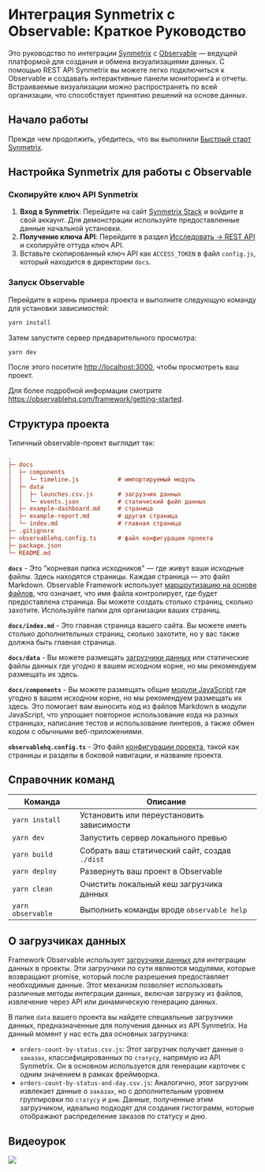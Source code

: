 # Интеграция Synmetrix с Observable: Краткое Руководство

Это руководство по интеграции [Synmetrix](https://synmetrix.org) с [Observable](https://observablehq.com/) — ведущей платформой для создания и обмена визуализациями данных. С помощью REST API Synmetrix вы можете легко подключиться к Observable и создавать интерактивные панели мониторинга и отчеты. Встраиваемые визуализации можно распространять по всей организации, что способствует принятию решений на основе данных.

## Начало работы

Прежде чем продолжить, убедитесь, что вы выполнили [Быстрый старт Synmetrix](https://docs.synmetrix.org/docs/quickstart#prerequisite-software).

## Настройка Synmetrix для работы с Observable

### Скопируйте ключ API Synmetrix

1. **Вход в Synmetrix**: Перейдите на сайт [Synmetrix Stack](https://localhost/) и войдите в свой аккаунт. Для демонстрации используйте предоставленные данные начальной установки.
2. **Получение ключа API**: Перейдите в раздел [Исследовать -> REST API](https://docs.synmetrix.org/docs/user-guide/explore#example-api-utilization) и скопируйте оттуда ключ API.
3. Вставьте скопированный ключ API как `ACCESS_TOKEN` в файл `config.js`, который находится в директории `docs`.

### Запуск Observable

Перейдите в корень примера проекта и выполните следующую команду для установки зависимостей:

```bash
yarn install
```

Затем запустите сервер предварительного просмотра:

```bash
yarn dev
```

После этого посетите <http://localhost:3000>, чтобы просмотреть ваш проект.

Для более подробной информации смотрите <https://observablehq.com/framework/getting-started>.

## Структура проекта

Типичный observable-проект выглядит так:

```ini
.
├─ docs
│  ├─ components
│  │  └─ timeline.js           # импортируемый модуль
│  ├─ data
│  │  ├─ launches.csv.js       # загрузчик данных
│  │  └─ events.json           # статический файл данных
│  ├─ example-dashboard.md     # страница
│  ├─ example-report.md        # другая страница
│  └─ index.md                 # главная страница
├─ .gitignore
├─ observablehq.config.ts      # файл конфигурации проекта
├─ package.json
└─ README.md
```

**`docs`** - Это "корневая папка исходников" — где живут ваши исходные файлы. Здесь находятся страницы. Каждая страница — это файл Markdown. Observable Framework использует [маршрутизацию на основе файлов](https://observablehq.com/framework/routing), что означает, что имя файла контролирует, где будет предоставлена страница. Вы можете создать столько страниц, сколько захотите. Используйте папки для организации ваших страниц.

**`docs/index.md`** - Это главная страница вашего сайта. Вы можете иметь столько дополнительных страниц, сколько захотите, но у вас также должна быть главная страница.

**`docs/data`** - Вы можете размещать [загрузчики данных](https://observablehq.com/framework/loaders) или статические файлы данных где угодно в вашем исходном корне, но мы рекомендуем размещать их здесь.

**`docs/components`** - Вы можете размещать общие [модули JavaScript](https://observablehq.com/framework/javascript/imports) где угодно в вашем исходном корне, но мы рекомендуем размещать их здесь. Это помогает вам выносить код из файлов Markdown в модули JavaScript, что упрощает повторное использование кода на разных страницах, написание тестов и использование линтеров, а также обмен кодом с обычными веб-приложениями.

**`observablehq.config.ts`** - Это файл [конфигурации проекта](https://observablehq.com/framework/config), такой как страницы и разделы в боковой навигации, и название проекта.

## Справочник команд

| Команда           | Описание                                              |
| ----------------- | -------------------------------------------------------- |
| `yarn install`            | Установить или переустановить зависимости                        |
| `yarn dev`        | Запустить сервер локального превью                               |
| `yarn build`      | Собрать ваш статический сайт, создав `./dist`              |
| `yarn deploy`     | Развернуть ваш проект в Observable                        |
| `yarn clean`      | Очистить локальный кеш загрузчика данных                        |
| `yarn observable` | Выполнить команды вроде `observable help`                      |


## О загрузчиках данных

Framework Observable использует [загрузчики данных](https://observablehq.com/framework/loaders) для интеграции данных в проекты. Эти загрузчики по сути являются модулями, которые возвращают promise, который после разрешения предоставляет необходимые данные. Этот механизм позволяет использовать различные методы интеграции данных, включая загрузку из файлов, извлечение через API или динамическую генерацию данных.

В папке `data` вашего проекта вы найдете специальные загрузчики данных, предназначенные для получения данных из API Synmetrix. На данный момент у нас есть два основных загрузчика:

- `orders-count-by-status.csv.js`: Этот загрузчик получает данные о `заказах`, классифицированных по `статусу`, напрямую из API Synmetrix. Он в основном используется для генерации карточек с одним значением в рамках фреймворка.
- `orders-count-by-status-and-day.csv.js`: Аналогично, этот загрузчик извлекает данные о `заказах`, но с дополнительным уровнем группировки по `статусу` и `дню`. Данные, полученные этим загрузчиком, идеально подходят для создания гистограмм, которые отображают распределение заказов по статусу и дню.


## Видеоурок

[![](https://img.youtube.com/vi/VcAP4vrL8cY/0.jpg)](https://youtu.be/VcAP4vrL8cY)